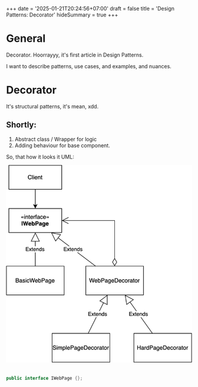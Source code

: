 +++
date = '2025-01-21T20:24:56+07:00'
draft = false
title = 'Design Patterns: Decorator'
hideSummary = true
+++

# General

Decorator. Hoorrayyy, it's first article in Design Patterns.

I want to describe patterns, use cases, and examples, and nuances.

# Decorator

It's structural patterns, it's mean, xdd.

## Shortly:
1. Abstract class / Wrapper for logic
2. Adding behaviour for base component.


So, that how it looks it UML:

![](decorator.drawio.svg)

```csharp

public interface IWebPage {};

```